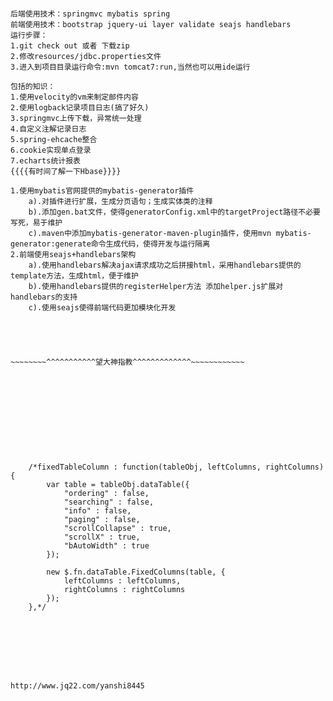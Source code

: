 ~~~~~~~~^^^^^^^^^^^望大神指教^^^^^^^^^^^^^~~~~~~~~~~~~

后端使用技术：springmvc mybatis spring
前端使用技术：bootstrap jquery-ui layer validate seajs handlebars
运行步骤：
1.git check out 或者 下载zip
2.修改resources/jdbc.properties文件
3.进入到项目目录运行命令:mvn tomcat7:run,当然也可以用ide运行

包括的知识：
1.使用velocity的vm来制定邮件内容
2.使用logback记录项目日志(搞了好久)
3.springmvc上传下载，异常统一处理
4.自定义注解记录日志
5.spring-ehcache整合
6.cookie实现单点登录
7.echarts统计报表
{{{{有时间了解一下Hbase}}}}

1.使用mybatis官网提供的mybatis-generator插件
    a).对插件进行扩展，生成分页语句；生成实体类的注释
    b).添加gen.bat文件，使得generatorConfig.xml中的targetProject路径不必要写死，易于维护
    c).maven中添加mybatis-generator-maven-plugin插件，使用mvn mybatis-generator:generate命令生成代码，使得开发与运行隔离
2.前端使用seajs+handlebars架构
    a).使用handlebars解决ajax请求成功之后拼接html，采用handlebars提供的template方法，生成html，便于维护
    b).使用handlebars提供的registerHelper方法 添加helper.js扩展对handlebars的支持
    c).使用seajs使得前端代码更加模块化开发
    


    

~~~~~~~~^^^^^^^^^^^望大神指教^^^^^^^^^^^^^~~~~~~~~~~~~











	/*fixedTableColumn : function(tableObj, leftColumns, rightColumns) {
		var table = tableObj.dataTable({
			"ordering" : false,
			"searching" : false,
			"info" : false,
			"paging" : false,
			"scrollCollapse" : true,
			"scrollX" : true,
			"bAutoWidth" : true
		});

		new $.fn.dataTable.FixedColumns(table, {
			leftColumns : leftColumns,
			rightColumns : rightColumns
		});
	},*/
	
	
	
	




http://www.jq22.com/yanshi8445




